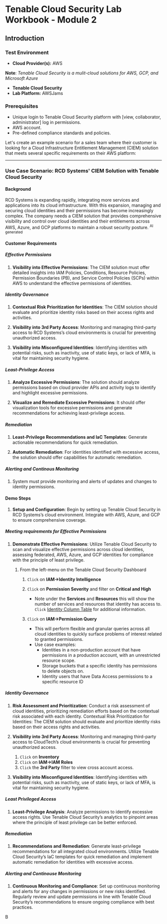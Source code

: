 
[IMAGEDIR]: "images/LeftHandMenu.png"

# Tenable Cloud Security Lab Workbook - Module 2

## Introduction



### Test Environment

- **Cloud Provider(s):** AWS  

**Note**:  *Tenable Cloud Security is a mulit-cloud solutions for AWS, GCP, and Microsoft Azure*
- **Tenable Cloud Security**
- **Lab Platform:** AWSJams

### Prerequisites

- Unique login to Tenable Cloud Security platform with [view, collaborator, administrator] log in permissions.
- AWS account.
- Pre-defined compliance standards and policies.

Let's create an example scenario for a sales team where their customer is looking for a Cloud Infrastructure Entitlement Management (CIEM) solution that meets several specific requirements on their AWS platform:

---


### Use Case Scenario: RCD Systems' CIEM Solution with Tenable Cloud Security

#### Background
RCD Systems is expanding rapidly, integrating more services and applications into its cloud infrastructure. With this expansion, managing and securing cloud identities and their permissions has become increasingly complex. The company needs a CIEM solution that provides comprehensive visibility and control over cloud identities and their entitlements across AWS, Azure, and GCP platforms to maintain a robust security posture. <sup>AI generated</sup>

#### Customer Requirements 

##### Effective Permissions

1. **Visibility into Effective Permissions**:  The CIEM solution must offer detailed insights into IAM Policies, Conditions, Resource Policies, Permission Boundaries (PB), and Service Control Policies (SCPs) within AWS to understand the effective permissions of identities.


##### Identity Governance

1. **Contextual Risk Prioritization for Identities**: The CIEM solution should evaluate and prioritize identity risks based on their access rights and activities.

1. **Visibility into 3rd Party Access**: Monitoring and managing third-party access to RCD Systems’s cloud environments is crucial for preventing unauthorized access.

1. **Visibility into Misconfigured Identities**: Identifying identities with potential risks, such as inactivity, use of static keys, or lack of MFA, is vital for maintaining security hygiene.

##### Least-Privilege Access

1. **Analyze Excessive Permissions**: The solution should analyze permissions based on cloud provider APIs and activity logs to identify and highlight excessive permissions.

1. **Visualize and Remediate Excessive Permissions**: It should offer visualization tools for excessive permissions and generate recommendations for achieving least-privilege access.

##### Remediation

1. **Least-Privilege Recommendations and IaC Templates**: Generate actionable recommendations for quick remediation.

1. **Automatic Remediation**: For identities identified with excessive access, the solution should offer capabilities for automatic remediation.

##### Alerting and Continous Monitoring

1.  System must provide monitoring and alerts of updates and changes to identity permissions.

#### Demo Steps

1. **Setup and Configuration**: Begin by setting up Tenable Cloud Security in RCD Systems’s cloud environment. Integrate with AWS, Azure, and GCP to ensure comprehensive coverage.

##### Meeting requirements for Effective Permissions

1. **Demonstrate Effective Permissions**: Utilize Tenable Cloud Security to scan and visualize effective permissions across cloud identities, assessing federated, AWS, Azure, and GCP identities for compliance with the principle of least privilege.

    1.  From the left-menu on the Tenable Cloud Security Dashboard
        1.  `Click` on **IAM->Identity Intelligence**
        1.  `Click` on **Permission Severity** and filter on **Critical and High**  
            - Note under the **Services** and **Resources** this will show the number of services and resources that identity has access to.  
        `Click` [Identity Column Table](https://docs.ermetic.com/docs/identity-intelligence#identity-column-data) for additional information.
        1.  `Click` on **IAM->Permission Query**

            - This will perform flexible and granular queries across all cloud identities to quickly surface problems of interest related to granted permissions. 
            - Use case examples:
                - Identities in a non-production account that have permissions in a production account, with an unrestricted resource scope.
                - Storage buckets that a specific identity has permissions to delete objects on.
                - Identity users that have Data Access permissions to a specific resource ID


##### Identity Governance

1. **Risk Assessment and Prioritization**: Conduct a risk assessment of cloud identities, prioritizing remediation efforts based on the contextual risk associated with each identity.
Contextual Risk Prioritization for Identities: The CIEM solution should evaluate and prioritize identity risks based on their access rights and activities.



1. **Visibility into 3rd Party Access**: Monitoring and managing third-party access to CloudTech’s cloud environments is crucial for preventing unauthorized access.

    1.  `Click` on **Inventory**
    1.  `Click` on **IAM->IAM Roles**
    1.  `Click` the **3rd Party** filter to view cross account access.

1. **Visibility into Misconfigured Identities**: Identifying identities with potential risks, such as inactivity, use of static keys, or lack of MFA, is vital for maintaining security hygiene.

##### Least Privileged Access

1. **Least-Privilege Analysis**: Analyze permissions to identify excessive access rights. Use Tenable Cloud Security’s analytics to pinpoint areas where the principle of least privilege can be better enforced.

##### Remediation

1. **Recommendations and Remediation**: Generate least-privilege recommendations for all integrated cloud environments. Utilize Tenable Cloud Security’s IaC templates for quick remediation and implement automatic remediation for identities with excessive access.

##### Alerting and Continouse Monitoring

1. **Continuous Monitoring and Compliance**: Set up continuous monitoring and alerts for any changes in permissions or new risks identified. Regularly review and update permissions in line with Tenable Cloud Security’s recommendations to ensure ongoing compliance with best practices.

B